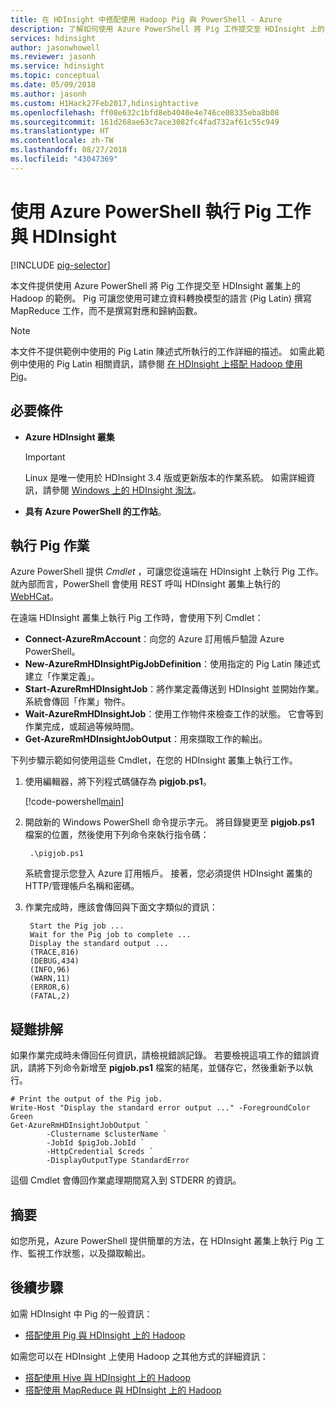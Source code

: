 ```yaml
---
title: 在 HDInsight 中搭配使用 Hadoop Pig 與 PowerShell - Azure
description: 了解如何使用 Azure PowerShell 將 Pig 工作提交至 HDInsight 上的 Hadoop 叢集。
services: hdinsight
author: jasonwhowell
ms.reviewer: jasonh
ms.service: hdinsight
ms.topic: conceptual
ms.date: 05/09/2018
ms.author: jasonh
ms.custom: H1Hack27Feb2017,hdinsightactive
ms.openlocfilehash: ff08e632c1bfd8eb4040e4e746ce08335eba8b08
ms.sourcegitcommit: 161d268ae63c7ace3082fc4fad732af61c55c949
ms.translationtype: HT
ms.contentlocale: zh-TW
ms.lasthandoff: 08/27/2018
ms.locfileid: "43047369"
---
```

# <a name="use-azure-powershell-to-run-pig-jobs-with-hdinsight"></a>使用 Azure PowerShell 執行 Pig 工作與 HDInsight

[!INCLUDE [pig-selector](../../../includes/hdinsight-selector-use-pig.md)]

本文件提供使用 Azure PowerShell 將 Pig 工作提交至 HDInsight 叢集上的 Hadoop 的範例。 Pig 可讓您使用可建立資料轉換模型的語言 (Pig Latin) 撰寫 MapReduce 工作，而不是撰寫對應和歸納函數。

> [!NOTE]
> 本文件不提供範例中使用的 Pig Latin 陳述式所執行的工作詳細的描述。 如需此範例中使用的 Pig Latin 相關資訊，請參閱 [在 HDInsight 上搭配 Hadoop 使用 Pig](hdinsight-use-pig.md)。

## <a id="prereq"></a>必要條件

* **Azure HDInsight 叢集**

  > [!IMPORTANT]
  > Linux 是唯一使用於 HDInsight 3.4 版或更新版本的作業系統。 如需詳細資訊，請參閱 [Windows 上的 HDInsight 淘汰](../hdinsight-component-versioning.md#hdinsight-windows-retirement)。

* **具有 Azure PowerShell 的工作站**。

## <a id="powershell"></a>執行 Pig 作業

Azure PowerShell 提供 *Cmdlet* ，可讓您從遠端在 HDInsight 上執行 Pig 工作。 就內部而言，PowerShell 會使用 REST 呼叫 HDInsight 叢集上執行的 [WebHCat](https://cwiki.apache.org/confluence/display/Hive/WebHCat)。

在遠端 HDInsight 叢集上執行 Pig 工作時，會使用下列 Cmdlet：

* **Connect-AzureRmAccount**：向您的 Azure 訂用帳戶驗證 Azure PowerShell。
* **New-AzureRmHDInsightPigJobDefinition**：使用指定的 Pig Latin 陳述式建立「作業定義」。
* **Start-AzureRmHDInsightJob**：將作業定義傳送到 HDInsight 並開始作業。 系統會傳回「作業」物件。
* **Wait-AzureRmHDInsightJob**：使用工作物件來檢查工作的狀態。 它會等到作業完成，或超過等候時間。
* **Get-AzureRmHDInsightJobOutput**：用來擷取工作的輸出。

下列步驟示範如何使用這些 Cmdlet，在您的 HDInsight 叢集上執行工作。

1. 使用編輯器，將下列程式碼儲存為 **pigjob.ps1**。

    [!code-powershell[main](../../../powershell_scripts/hdinsight/use-pig/use-pig.ps1?range=5-51)]

1. 開啟新的 Windows PowerShell 命令提示字元。 將目錄變更至 **pigjob.ps1** 檔案的位置，然後使用下列命令來執行指令碼：

        .\pigjob.ps1

    系統會提示您登入 Azure 訂用帳戶。 接著，您必須提供 HDInsight 叢集的 HTTP/管理帳戶名稱和密碼。

2. 作業完成時，應該會傳回與下面文字類似的資訊：

        Start the Pig job ...
        Wait for the Pig job to complete ...
        Display the standard output ...
        (TRACE,816)
        (DEBUG,434)
        (INFO,96)
        (WARN,11)
        (ERROR,6)
        (FATAL,2)

## <a id="troubleshooting"></a>疑難排解

如果作業完成時未傳回任何資訊，請檢視錯誤記錄。 若要檢視這項工作的錯誤資訊，請將下列命令新增至 **pigjob.ps1** 檔案的結尾，並儲存它，然後重新予以執行。

    # Print the output of the Pig job.
    Write-Host "Display the standard error output ..." -ForegroundColor Green
    Get-AzureRmHDInsightJobOutput `
            -Clustername $clusterName `
            -JobId $pigJob.JobId `
            -HttpCredential $creds `
            -DisplayOutputType StandardError

這個 Cmdlet 會傳回作業處理期間寫入到 STDERR 的資訊。

## <a id="summary"></a>摘要
如您所見，Azure PowerShell 提供簡單的方法，在 HDInsight 叢集上執行 Pig 工作、監視工作狀態，以及擷取輸出。

## <a id="nextsteps"></a>後續步驟
如需 HDInsight 中 Pig 的一般資訊：

* [搭配使用 Pig 與 HDInsight 上的 Hadoop](hdinsight-use-pig.md)

如需您可以在 HDInsight 上使用 Hadoop 之其他方式的詳細資訊：

* [搭配使用 Hive 與 HDInsight 上的 Hadoop](hdinsight-use-hive.md)
* [搭配使用 MapReduce 與 HDInsight 上的 Hadoop](hdinsight-use-mapreduce.md)
